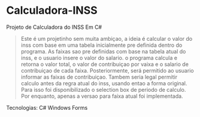 # Calculadora-INSS
Projeto de Calculadora do INSS Em C#

> Este é um projetinho sem muita ambiçao, a ideia é calcular o valor do inss com base em uma tabela inicialmente pre definida dentro do programa. 
> As faixas sao pre definidas com base na tabela atual do inss, e o usuario insere o valor do salario. o programa calcula e retorna o valor total, o valor de contribuiçao por vaixa e o 
salario de contribuiçao de cada faixa. 
> Posteriormente, será permitido ao usuario informar as faixas de contribuiçao. 
> Tambem seria legal permitir calculo antes da regra atual do inss, usando entao a forma original. Para isso foi disponibilizado o selection box de periodo de calculo. Por enquanto, apenas a versao
para faixa atual foi implementada.

Tecnologias: C# Windows Forms 


